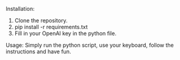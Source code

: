 Installation: 
1. Clone the repository.
2. pip install -r requirements.txt
3. Fill in your OpenAI key in the python file.

Usage: Simply run the python script, use your keyboard, follow the instructions and have fun.
